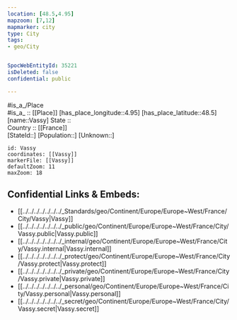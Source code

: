 ```yaml
---
location: [48.5,4.95] 
mapzoom: [7,12] 
mapmarker: city 
type: City
tags:
- geo/City


SpocWebEntityId: 35221
isDeleted: false
confidential: public

---
```

#is_a_/Place  
#is_a_ :: [[Place]] 
[has_place_longitude::4.95] 
[has_place_latitude::48.5] 
[name::Vassy] 
State ::  
Country :: [[France]]  
[StateId::] 
[Population::] 
[Unknown::] 


```leaflet
id: Vassy
coordinates: [[Vassy]] 
markerFile: [[Vassy]] 
defaultZoom: 11 
maxZoom: 18
```


## Confidential Links & Embeds: 
- [[../../../../../../../_Standards/geo/Continent/Europe/Europe~West/France/City/Vassy|Vassy]] 
- [[../../../../../../../_public/geo/Continent/Europe/Europe~West/France/City/Vassy.public|Vassy.public]] 
- [[../../../../../../../_internal/geo/Continent/Europe/Europe~West/France/City/Vassy.internal|Vassy.internal]] 
- [[../../../../../../../_protect/geo/Continent/Europe/Europe~West/France/City/Vassy.protect|Vassy.protect]] 
- [[../../../../../../../_private/geo/Continent/Europe/Europe~West/France/City/Vassy.private|Vassy.private]] 
- [[../../../../../../../_personal/geo/Continent/Europe/Europe~West/France/City/Vassy.personal|Vassy.personal]] 
- [[../../../../../../../_secret/geo/Continent/Europe/Europe~West/France/City/Vassy.secret|Vassy.secret]] 
